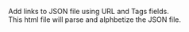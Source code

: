 <html>
<body>
<p>
  Add links to JSON file using URL and Tags fields.<br>
  This html file will parse and alphbetize the JSON file.
</p>

<p id="links"></p>

<script>
  

var jsndata = new XMLHttpRequest();
jsndata.onreadystatechange = function() {
  if (this.status==200 && this.readyState == 4) {
    var jsnobj = JSON.parse(this.responseText);
    var i, n;
    for (i in jsnobj) {n += jsnobj[i].title;
        }
        document.getElementById("links").innerHTML = n;
    }
};
xmlhttp.open("GET", "{{ site.url }}/{{site.title}}/links.json",true);
xmlhttp.send();

</script>

</body>
</html>
